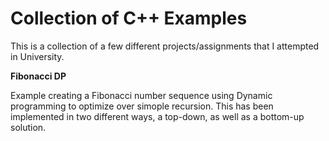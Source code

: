 # Collection of C++ Examples

This is a collection of a few different projects/assignments that I attempted in University.

**Fibonacci DP**

Example creating a Fibonacci number sequence using Dynamic programming to optimize over simople recursion.
This has been implemented in two different ways, a top-down, as well as a bottom-up solution.

